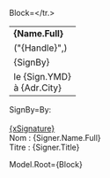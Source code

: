 Block=<table border="0" cellpadding="1" cellspacing="1" style="width:300px"><tr><td><strong>{Name.Full}</strong></td></tr><tr><td>("{Handle}",)</td></tr><tr><td>{SignBy}</td></tr><tr><td>le {Sign.YMD}<br>à {Adr.City}</td></tr.></table>
  
SignBy=By: <br><br><u>{xSignature}</u><br>Nom : {Signer.Name.Full}<br/>Titre : {Signer.Title}

Model.Root={Block}
